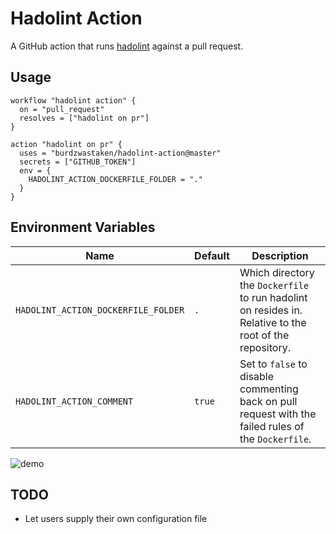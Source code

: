 # Hadolint Action

A GitHub action that runs [hadolint](https://github.com/hadolint/hadolint) against a pull request.

## Usage

```
workflow "hadolint action" {
  on = "pull_request"
  resolves = ["hadolint on pr"]
}

action "hadolint on pr" {
  uses = "burdzwastaken/hadolint-action@master"
  secrets = ["GITHUB_TOKEN"]
  env = {
    HADOLINT_ACTION_DOCKERFILE_FOLDER = "."
  }
}
```

## Environment Variables

Name | Default | Description
--- | --- | ---
`HADOLINT_ACTION_DOCKERFILE_FOLDER` | `.` | Which directory the `Dockerfile` to run hadolint on resides in. Relative to the root of the repository.
`HADOLINT_ACTION_COMMENT` | `true` | Set to `false` to disable commenting back on pull request with the failed rules of the `Dockerfile`.

![demo](images/404-no-beta-access)

## TODO
* Let users supply their own configuration file
